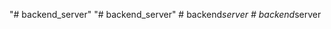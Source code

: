 "# backend_server" 
"# backend_server" 
#   b a c k e n d _ s e r v e r  
 #   b a c k e n d _ s e r v e r  
 